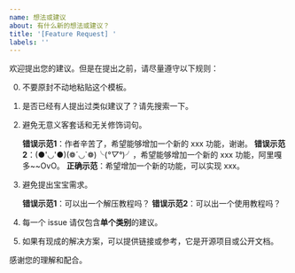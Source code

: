 ```yaml
---
name: 想法或建议
about: 有什么新的想法或建议？
title: '[Feature Request] '
labels: ''
---
```


欢迎提出您的建议。但是在提出之前，请尽量遵守以下规则：

0. 不要原封不动地粘贴这个模板。

1. 是否已经有人提出过类似建议了？请先搜索一下。

2. 避免无意义客套话和无关修饰词句。

   **错误示范1**：作者辛苦了，希望能够增加一个新的 xxx 功能，谢谢。
   **错误示范2**：(●'◡'●)(❁´◡`❁)╰(_°▽°_)╯，希望能够增加一个新的 xxx 功能，阿里嘎多~~OvO。
   **正确示范**：希望增加一个新的功能，可以实现 xxx。

3. 避免提出宝宝需求。

   **错误示范1**：可以出一个解压教程吗？
   **错误示范2**：可以出一个使用教程吗？

4. 每一个 issue 请仅包含**单个类别**的建议。

5. 如果有现成的解决方案，可以提供链接或参考，它是开源项目或公开文档。

感谢您的理解和配合。
